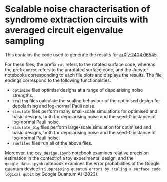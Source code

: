 # Scalable noise characterisation of syndrome extraction circuits with averaged circuit eigenvalue sampling

This contains the code used to generate the results for [arXiv:2404.06545](https://arxiv.org/abs/2404.06545).

For these files, the prefix `rot` refers to the rotated surface code, whereas the prefix `unrot` refers to the unrotated surface code, and the Jupyter notebooks corresponding to each file plots and displays the results.
The file endings correspond to the following functionalities:

  - `optimise` files optimise designs at a range of depolarising noise strengths.
  - `scaling` files calculate the scaling behaviour of the optimised design for depolarising and log-normal Pauli noise.
  - `simulate` files perform many small-scale simulations for optimised and basic designs, both for depolarising noise and the seed-0 instance of log-normal Pauli noise.
  - `simulate_big` files perform large-scale simulation for optimised and basic designs, both for depolarising noise and the seed-0 instance of log-normal Pauli noise.
  - `runfiles` files run all of the above files.

Moreover, the `toy_design.ipynb` notebook examines relative precision estimation in the context of a toy experimental design, and the `google_data.ipynb` notebook examines the error probabilities of the Google quantum device in `Suppressing quantum errors by scaling a surface code logical qubit` by Google Quantum AI (2023).
